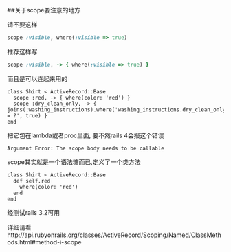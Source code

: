 ##关于scope要注意的地方

请不要这样
```ruby
scope :visible, where(:visible => true)
```

推荐这样写
```ruby
scope :visible, -> { where(:visible => true) }
```

而且是可以连起来用的
```
class Shirt < ActiveRecord::Base
  scope :red, -> { where(color: 'red') }
  scope :dry_clean_only, -> { joins(:washing_instructions).where('washing_instructions.dry_clean_only = ?', true) }
end
```

把它包在lambda或者proc里面, 要不然rails 4会报这个错误
```
Argument Error: The scope body needs to be callable
```

scope其实就是一个语法糖而已,定义了一个类方法
```
class Shirt < ActiveRecord::Base
  def self.red
    where(color: 'red')
  end
end
```

经测试rails 3.2可用

详细请看http://api.rubyonrails.org/classes/ActiveRecord/Scoping/Named/ClassMethods.html#method-i-scope
